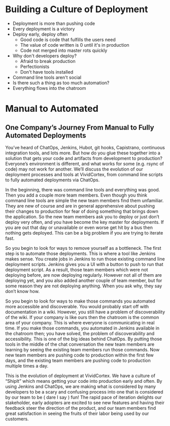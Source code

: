 Building a Culture of Deployment
===================

- Deployment is more than pushing code
- Every deployment is a victory
- Deploy early, deploy often
  - Good code is code that fulfills the users need
  - The value of code written is 0 until it's in production
  - Code not merged into master rots quickly
- Why don't developers deploy?
  - Afraid to break production
  - Perfectionists
  - Don't have tools installed
- Command line tools aren't social
- Is there such a thing as too much automation?
- Everything flows into the chatroom


Manual to Automated
===================

## One Company’s Journey From Manual to Fully Automated Deployments

You’ve heard of ChatOps, Jenkins, Hubot, git hooks, Capistrano, continuous integration tools, and lots more. But how do you glue these together into a solution that gets your code and artifacts from development to production? Everyone’s environment is different, and what works for some (e.g. rsync of code) may not work for another. We’ll discuss the evolution of our deployment processes and tools at VividCortex, from command line scripts to fully automated deployments via ChatOps.

In the beginning, there was command line tools and everything was good. Then you add a couple more team members. Even though you think command line tools are simple the new team members find them unfamiliar. They are new of course and are in general apprehensive about pushing their changes to production for fear of doing something that brings down the application. So the new team members ask you to deploy or just don’t deploy very often, and you have become the key master for deployments. If you are out that day or unavailable or even worse get hit by a bus then nothing gets deployed. This can be a big problem if you are trying to iterate fast.

So you begin to look for ways to remove yourself as a bottleneck. The first step is to automate those deployments. This is where a tool like Jenkins makes sense. You create jobs in Jenkins to run those existing command line deployment scripts. Jenkins gives you a UI with a button to push to run that deployment script. As a result, those team members which were not deploying before, are now deploying regularly. However not all of them are deploying yet, and you also added another couple of team member, but for some reason they are not deploying anything. When you ask why, they say don’t know how.

So you begin to look for ways to make those commands you automated more accessible and discoverable. You would probably start off with documentation in a wiki. However, you still have a problem of discoverability of the wiki. If your company is like ours then the chatroom is the common area of your company. This is where everyone is communicating in real time. If you make those commands, you automated in Jenkins available in the chatroom then; you have solved, the problem of discoverability and accessibility. This is one of the big ideas behind ChatOps. By putting those tools in the middle of the chat conversation the new team members are learning by seeing the existing team members run those commands. Now new team members are pushing code to production within the first few days, and the existing team members are pushing code to production multiple times a day.

This is the evolution of deployment at VividCortex. We have a culture of “ShipIt” which means getting your code into production early and often. By using Jenkins and ChatOps, we are making what is considered by many developers to be a scary and confusing process into one that is considered by our team to be ( dare I say ) fun! The rapid pace of iteration delights our stakeholder, early adopters are excited to see new features and having their feedback steer the direction of the product, and our team members find great satisfaction in seeing the fruits of their labor being used by our customers.
